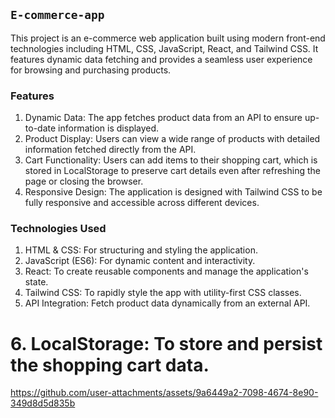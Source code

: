 

## `E-commerce-app`
This project is an e-commerce web application built using modern front-end technologies including HTML, CSS, JavaScript, React, and Tailwind CSS. It features dynamic data fetching and provides a seamless user experience for browsing and purchasing products.

### Features
1. Dynamic Data: The app fetches product data from an API to ensure up-to-date information is displayed.
2. Product Display: Users can view a wide range of products with detailed information fetched directly from the API.
3. Cart Functionality: Users can add items to their shopping cart, which is stored in LocalStorage to preserve cart details even after refreshing the page or closing the browser.
4. Responsive Design: The application is designed with Tailwind CSS to be fully responsive and accessible across different devices.
### Technologies Used
1. HTML & CSS: For structuring and styling the application.
2. JavaScript (ES6): For dynamic content and interactivity.
3. React: To create reusable components and manage the application's state.
4. Tailwind CSS: To rapidly style the app with utility-first CSS classes.
5. API Integration: Fetch product data dynamically from an external API.
# 6. LocalStorage: To store and persist the shopping cart data.

https://github.com/user-attachments/assets/9a6449a2-7098-4674-8e90-349d8d5d835b

